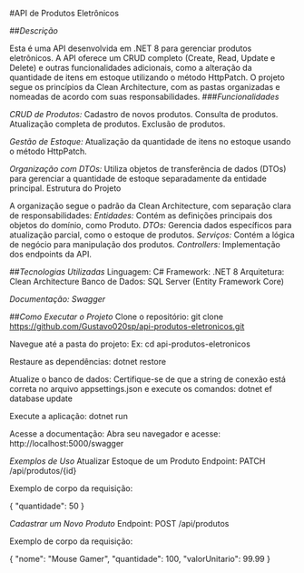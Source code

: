 #API de Produtos Eletrônicos

  

##*Descrição*

Esta é uma API desenvolvida em .NET 8 para gerenciar produtos eletrônicos. A API oferece um CRUD completo (Create, Read, Update e Delete) e outras funcionalidades adicionais, como a alteração da quantidade de itens em estoque utilizando o método HttpPatch.
O projeto segue os princípios da Clean Architecture, com as pastas organizadas e nomeadas de acordo com suas responsabilidades.
###*Funcionalidades*

*CRUD de Produtos:*
Cadastro de novos produtos.
Consulta de produtos.
Atualização completa de produtos.
Exclusão de produtos.

*Gestão de Estoque:*
Atualização da quantidade de itens no estoque usando o método HttpPatch.

*Organização com DTOs:*
Utiliza objetos de transferência de dados (DTOs) para gerenciar a quantidade de estoque separadamente da entidade principal.
Estrutura do Projeto

A organização segue o padrão da Clean Architecture, com separação clara de responsabilidades:
*Entidades:* Contém as definições principais dos objetos do domínio, como Produto.
*DTOs:* Gerencia dados específicos para atualização parcial, como o estoque de produtos.
*Serviços:* Contém a lógica de negócio para manipulação dos produtos.
*Controllers:* Implementação dos endpoints da API.

##*Tecnologias Utilizadas*
Linguagem: C#
Framework: .NET 8
Arquitetura: Clean Architecture
Banco de Dados: SQL Server (Entity Framework Core)

*Documentação: Swagger*

##*Como Executar o Projeto*
Clone o repositório:
git clone https://github.com/Gustavo020sp/api-produtos-eletronicos.git

Navegue até a pasta do projeto:
Ex: cd api-produtos-eletronicos

Restaure as dependências:
dotnet restore

Atualize o banco de dados:
Certifique-se de que a string de conexão está correta no arquivo appsettings.json e execute os comandos:
dotnet ef database update

Execute a aplicação:
dotnet run

Acesse a documentação:
Abra seu navegador e acesse: http://localhost:5000/swagger

*Exemplos de Uso*
Atualizar Estoque de um Produto
Endpoint: PATCH /api/produtos/{id}

Exemplo de corpo da requisição:

{
  "quantidade": 50
}

*Cadastrar um Novo Produto*
Endpoint: POST /api/produtos

Exemplo de corpo da requisição:

{
  "nome": "Mouse Gamer",
  "quantidade": 100,
  "valorUnitario": 99.99
}
